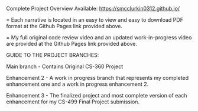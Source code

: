 Complete Project Overview Available: https://smcclurkin0312.github.io/

= Each narrative is located in an easy to view and easy to download PDF format at the Github Pages link provided above.

= My full original code review video and an updated work-in-progress video are provided at the Github Pages link provided above.

GUIDE TO THE PROJECT BRANCHES:

Main branch - Contains Original CS-360 Project

Enhancement 2 - A work in progress branch that represents my completed enhancement one and a work in progress enhancement 2.

Enhancement 3 - The finalized project and most complete version of each enhancement for my CS-499 Final Project submission.
